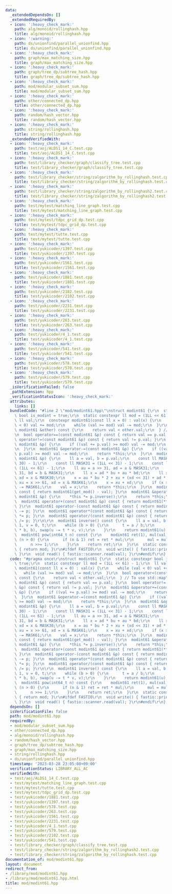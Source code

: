 ```yaml
---
data:
  _extendedDependsOn: []
  _extendedRequiredBy:
  - icon: ':heavy_check_mark:'
    path: alg/monoid/rollinghash.hpp
    title: alg/monoid/rollinghash.hpp
  - icon: ':warning:'
    path: ds/unionfind/parallel_unionfind.hpp
    title: ds/unionfind/parallel_unionfind.hpp
  - icon: ':heavy_check_mark:'
    path: graph/max_matching_size.hpp
    title: graph/max_matching_size.hpp
  - icon: ':heavy_check_mark:'
    path: graph/tree_dp/subtree_hash.hpp
    title: graph/tree_dp/subtree_hash.hpp
  - icon: ':heavy_check_mark:'
    path: mod/modular_subset_sum.hpp
    title: mod/modular_subset_sum.hpp
  - icon: ':heavy_check_mark:'
    path: other/connected_dp.hpp
    title: other/connected_dp.hpp
  - icon: ':heavy_check_mark:'
    path: random/hash_vector.hpp
    title: random/hash_vector.hpp
  - icon: ':heavy_check_mark:'
    path: string/rollinghash.hpp
    title: string/rollinghash.hpp
  _extendedVerifiedWith:
  - icon: ':heavy_check_mark:'
    path: test/aoj/ALDS1_14_C.test.cpp
    title: test/aoj/ALDS1_14_C.test.cpp
  - icon: ':heavy_check_mark:'
    path: test/library_checker/graph/classify_tree.test.cpp
    title: test/library_checker/graph/classify_tree.test.cpp
  - icon: ':heavy_check_mark:'
    path: test/library_checker/string/zalgorithm_by_rollinghash.test.cpp
    title: test/library_checker/string/zalgorithm_by_rollinghash.test.cpp
  - icon: ':heavy_check_mark:'
    path: test/library_checker/string/zalgorithm_by_rollinghash2.test.cpp
    title: test/library_checker/string/zalgorithm_by_rollinghash2.test.cpp
  - icon: ':heavy_check_mark:'
    path: test/mytest/matching_line_graph.test.cpp
    title: test/mytest/matching_line_graph.test.cpp
  - icon: ':heavy_check_mark:'
    path: test/mytest/tdpc_grid_dp.test.cpp
    title: test/mytest/tdpc_grid_dp.test.cpp
  - icon: ':heavy_check_mark:'
    path: test/mytest/tutte.test.cpp
    title: test/mytest/tutte.test.cpp
  - icon: ':heavy_check_mark:'
    path: test/yukicoder/1397.test.cpp
    title: test/yukicoder/1397.test.cpp
  - icon: ':heavy_check_mark:'
    path: test/yukicoder/1561.test.cpp
    title: test/yukicoder/1561.test.cpp
  - icon: ':heavy_check_mark:'
    path: test/yukicoder/1881.test.cpp
    title: test/yukicoder/1881.test.cpp
  - icon: ':heavy_check_mark:'
    path: test/yukicoder/2102.test.cpp
    title: test/yukicoder/2102.test.cpp
  - icon: ':heavy_check_mark:'
    path: test/yukicoder/2231.test.cpp
    title: test/yukicoder/2231.test.cpp
  - icon: ':heavy_check_mark:'
    path: test/yukicoder/263.test.cpp
    title: test/yukicoder/263.test.cpp
  - icon: ':heavy_check_mark:'
    path: test/yukicoder/4_1.test.cpp
    title: test/yukicoder/4_1.test.cpp
  - icon: ':heavy_check_mark:'
    path: test/yukicoder/541.test.cpp
    title: test/yukicoder/541.test.cpp
  - icon: ':heavy_check_mark:'
    path: test/yukicoder/578.test.cpp
    title: test/yukicoder/578.test.cpp
  - icon: ':heavy_check_mark:'
    path: test/yukicoder/579.test.cpp
    title: test/yukicoder/579.test.cpp
  _isVerificationFailed: false
  _pathExtension: hpp
  _verificationStatusIcon: ':heavy_check_mark:'
  attributes:
    links: []
  bundledCode: "#line 2 \"mod/modint61.hpp\"\nstruct modint61 {\r\n  static constexpr\
    \ bool is_modint = true;\r\n  static constexpr ll mod = (1LL << 61) - 1;\r\n \
    \ ll val;\r\n  constexpr modint61(const ll x = 0) : val(x) {\r\n    while (val\
    \ < 0) val += mod;\r\n    while (val >= mod) val -= mod;\r\n  }\r\n  bool operator<(const\
    \ modint61 &other) const {\r\n    return val < other.val;\r\n  } // To use std::map\r\
    \n  bool operator==(const modint61 &p) const { return val == p.val; }\r\n  bool\
    \ operator!=(const modint61 &p) const { return val != p.val; }\r\n  modint61 &operator+=(const\
    \ modint61 &p) {\r\n    if ((val += p.val) >= mod) val -= mod;\r\n    return *this;\r\
    \n  }\r\n  modint61 &operator-=(const modint61 &p) {\r\n    if ((val += mod -\
    \ p.val) >= mod) val -= mod;\r\n    return *this;\r\n  }\r\n  modint61 &operator*=(const\
    \ modint61 &p) {\r\n    ll a = val, b = p.val;\r\n    const ll MASK30 = (1LL <<\
    \ 30) - 1;\r\n    const ll MASK31 = (1LL << 31) - 1;\r\n    const ll MASK61 =\
    \ (1LL << 61) - 1;\r\n    ll au = a >> 31, ad = a & MASK31;\r\n    ll bu = b >>\
    \ 31, bd = b & MASK31;\r\n    ll x = ad * bu + au * bd;\r\n    ll xu = x >> 30,\
    \ xd = x & MASK30;\r\n    x = au * bu * 2 + xu + (xd << 31) + ad * bd;\r\n   \
    \ xu = x >> 61, xd = x & MASK61;\r\n    x = xu + xd;\r\n    if (x >= MASK61) x\
    \ -= MASK61;\r\n    val = x;\r\n    return *this;\r\n  }\r\n  modint61 operator-()\
    \ const { return modint61(get_mod() - val); }\r\n  modint61 &operator/=(const\
    \ modint61 &p) {\r\n    *this *= p.inverse();\r\n    return *this;\r\n  }\r\n\
    \  modint61 operator+(const modint61 &p) const { return modint61(*this) += p;\
    \ }\r\n  modint61 operator-(const modint61 &p) const { return modint61(*this)\
    \ -= p; }\r\n  modint61 operator*(const modint61 &p) const { return modint61(*this)\
    \ *= p; }\r\n  modint61 operator/(const modint61 &p) const { return modint61(*this)\
    \ /= p; }\r\n\r\n  modint61 inverse() const {\r\n    ll a = val, b = mod, u =\
    \ 1, v = 0, t;\r\n    while (b > 0) {\r\n      t = a / b;\r\n      swap(a -= t\
    \ * b, b), swap(u -= t * v, v);\r\n    }\r\n    return modint61(u);\r\n  }\r\n\
    \  modint61 pow(int64_t n) const {\r\n    modint61 ret(1), mul(val);\r\n    while\
    \ (n > 0) {\r\n      if (n & 1) ret = ret * mul;\r\n      mul = mul * mul;\r\n\
    \      n >>= 1;\r\n    }\r\n    return ret;\r\n  }\r\n  static constexpr ll get_mod()\
    \ { return mod; }\r\n#ifdef FASTIO\r\n  void write() { fastio::printer.write(val);\
    \ }\r\n  void read() { fastio::scanner.read(val); }\r\n#endif\r\n};\r\n"
  code: "#pragma once\r\nstruct modint61 {\r\n  static constexpr bool is_modint =\
    \ true;\r\n  static constexpr ll mod = (1LL << 61) - 1;\r\n  ll val;\r\n  constexpr\
    \ modint61(const ll x = 0) : val(x) {\r\n    while (val < 0) val += mod;\r\n \
    \   while (val >= mod) val -= mod;\r\n  }\r\n  bool operator<(const modint61 &other)\
    \ const {\r\n    return val < other.val;\r\n  } // To use std::map\r\n  bool operator==(const\
    \ modint61 &p) const { return val == p.val; }\r\n  bool operator!=(const modint61\
    \ &p) const { return val != p.val; }\r\n  modint61 &operator+=(const modint61\
    \ &p) {\r\n    if ((val += p.val) >= mod) val -= mod;\r\n    return *this;\r\n\
    \  }\r\n  modint61 &operator-=(const modint61 &p) {\r\n    if ((val += mod - p.val)\
    \ >= mod) val -= mod;\r\n    return *this;\r\n  }\r\n  modint61 &operator*=(const\
    \ modint61 &p) {\r\n    ll a = val, b = p.val;\r\n    const ll MASK30 = (1LL <<\
    \ 30) - 1;\r\n    const ll MASK31 = (1LL << 31) - 1;\r\n    const ll MASK61 =\
    \ (1LL << 61) - 1;\r\n    ll au = a >> 31, ad = a & MASK31;\r\n    ll bu = b >>\
    \ 31, bd = b & MASK31;\r\n    ll x = ad * bu + au * bd;\r\n    ll xu = x >> 30,\
    \ xd = x & MASK30;\r\n    x = au * bu * 2 + xu + (xd << 31) + ad * bd;\r\n   \
    \ xu = x >> 61, xd = x & MASK61;\r\n    x = xu + xd;\r\n    if (x >= MASK61) x\
    \ -= MASK61;\r\n    val = x;\r\n    return *this;\r\n  }\r\n  modint61 operator-()\
    \ const { return modint61(get_mod() - val); }\r\n  modint61 &operator/=(const\
    \ modint61 &p) {\r\n    *this *= p.inverse();\r\n    return *this;\r\n  }\r\n\
    \  modint61 operator+(const modint61 &p) const { return modint61(*this) += p;\
    \ }\r\n  modint61 operator-(const modint61 &p) const { return modint61(*this)\
    \ -= p; }\r\n  modint61 operator*(const modint61 &p) const { return modint61(*this)\
    \ *= p; }\r\n  modint61 operator/(const modint61 &p) const { return modint61(*this)\
    \ /= p; }\r\n\r\n  modint61 inverse() const {\r\n    ll a = val, b = mod, u =\
    \ 1, v = 0, t;\r\n    while (b > 0) {\r\n      t = a / b;\r\n      swap(a -= t\
    \ * b, b), swap(u -= t * v, v);\r\n    }\r\n    return modint61(u);\r\n  }\r\n\
    \  modint61 pow(int64_t n) const {\r\n    modint61 ret(1), mul(val);\r\n    while\
    \ (n > 0) {\r\n      if (n & 1) ret = ret * mul;\r\n      mul = mul * mul;\r\n\
    \      n >>= 1;\r\n    }\r\n    return ret;\r\n  }\r\n  static constexpr ll get_mod()\
    \ { return mod; }\r\n#ifdef FASTIO\r\n  void write() { fastio::printer.write(val);\
    \ }\r\n  void read() { fastio::scanner.read(val); }\r\n#endif\r\n};\r\n"
  dependsOn: []
  isVerificationFile: false
  path: mod/modint61.hpp
  requiredBy:
  - mod/modular_subset_sum.hpp
  - other/connected_dp.hpp
  - alg/monoid/rollinghash.hpp
  - random/hash_vector.hpp
  - graph/tree_dp/subtree_hash.hpp
  - graph/max_matching_size.hpp
  - string/rollinghash.hpp
  - ds/unionfind/parallel_unionfind.hpp
  timestamp: '2023-03-28 23:05:08+09:00'
  verificationStatus: LIBRARY_ALL_AC
  verifiedWith:
  - test/aoj/ALDS1_14_C.test.cpp
  - test/mytest/matching_line_graph.test.cpp
  - test/mytest/tutte.test.cpp
  - test/mytest/tdpc_grid_dp.test.cpp
  - test/yukicoder/1881.test.cpp
  - test/yukicoder/1397.test.cpp
  - test/yukicoder/578.test.cpp
  - test/yukicoder/263.test.cpp
  - test/yukicoder/1561.test.cpp
  - test/yukicoder/2231.test.cpp
  - test/yukicoder/4_1.test.cpp
  - test/yukicoder/579.test.cpp
  - test/yukicoder/2102.test.cpp
  - test/yukicoder/541.test.cpp
  - test/library_checker/graph/classify_tree.test.cpp
  - test/library_checker/string/zalgorithm_by_rollinghash2.test.cpp
  - test/library_checker/string/zalgorithm_by_rollinghash.test.cpp
documentation_of: mod/modint61.hpp
layout: document
redirect_from:
- /library/mod/modint61.hpp
- /library/mod/modint61.hpp.html
title: mod/modint61.hpp
---
```

